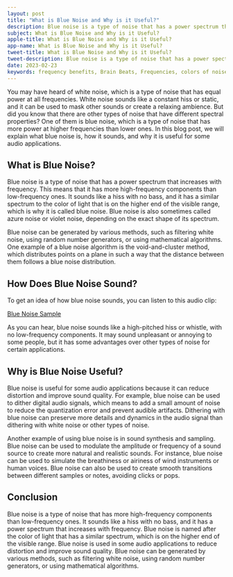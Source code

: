 ```yaml
---
layout: post
title: "What is Blue Noise and Why is it Useful?"
description: Blue noise is a type of noise that has a power spectrum that increases with frequency. This means that it has more high-frequency components than low-frequency ones. It sounds like a hiss with no bass, and it has a similar spectrum to the color of light that is on the higher end of the visible range, which is why it is called blue noise.
subject: What is Blue Noise and Why is it Useful?
apple-title: What is Blue Noise and Why is it Useful?
app-name: What is Blue Noise and Why is it Useful?
tweet-title: What is Blue Noise and Why is it Useful?
tweet-description: Blue noise is a type of noise that has a power spectrum that increases with frequency. This means that it has more high-frequency components than low-frequency ones. It sounds like a hiss with no bass, and it has a similar spectrum to the color of light that is on the higher end of the visible range, which is why it is called blue noise.
date: 2023-02-23
keywords: frequency benefits, Brain Beats, Frequencies, colors of noise, blue noise, Brain wave entrainment, sound therapy, blue noise benefits
---
```


You may have heard of white noise, which is a type of noise that has equal power at all frequencies. White noise sounds like a constant hiss or static, and it can be used to mask other sounds or create a relaxing ambience. But did you know that there are other types of noise that have different spectral properties? One of them is blue noise, which is a type of noise that has more power at higher frequencies than lower ones. In this blog post, we will explain what blue noise is, how it sounds, and why it is useful for some audio applications.

## What is Blue Noise?

Blue noise is a type of noise that has a power spectrum that increases with frequency. This means that it has more high-frequency components than low-frequency ones. It sounds like a hiss with no bass, and it has a similar spectrum to the color of light that is on the higher end of the visible range, which is why it is called blue noise. Blue noise is also sometimes called azure noise or violet noise, depending on the exact shape of its spectrum.

Blue noise can be generated by various methods, such as filtering white noise, using random number generators, or using mathematical algorithms. One example of a blue noise algorithm is the void-and-cluster method, which distributes points on a plane in such a way that the distance between them follows a blue noise distribution.

## How Does Blue Noise Sound?

To get an idea of how blue noise sounds, you can listen to this audio clip:

[Blue Noise Sample](https://brain-beats.in/noise.html)

As you can hear, blue noise sounds like a high-pitched hiss or whistle, with no low-frequency components. It may sound unpleasant or annoying to some people, but it has some advantages over other types of noise for certain applications.

## Why is Blue Noise Useful?

Blue noise is useful for some audio applications because it can reduce distortion and improve sound quality. For example, blue noise can be used to dither digital audio signals, which means to add a small amount of noise to reduce the quantization error and prevent audible artifacts. Dithering with blue noise can preserve more details and dynamics in the audio signal than dithering with white noise or other types of noise.

Another example of using blue noise is in sound synthesis and sampling. Blue noise can be used to modulate the amplitude or frequency of a sound source to create more natural and realistic sounds. For instance, blue noise can be used to simulate the breathiness or airiness of wind instruments or human voices. Blue noise can also be used to create smooth transitions between different samples or notes, avoiding clicks or pops.

## Conclusion

Blue noise is a type of noise that has more high-frequency components than low-frequency ones. It sounds like a hiss with no bass, and it has a power spectrum that increases with frequency. Blue noise is named after the color of light that has a similar spectrum, which is on the higher end of the visible range. Blue noise is used in some audio applications to reduce distortion and improve sound quality. Blue noise can be generated by various methods, such as filtering white noise, using random number generators, or using mathematical algorithms.